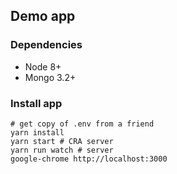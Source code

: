 ## Demo app

### Dependencies

* Node 8+
* Mongo 3.2+

### Install app

```
# get copy of .env from a friend
yarn install
yarn start # CRA server
yarn run watch # server
google-chrome http://localhost:3000
```
